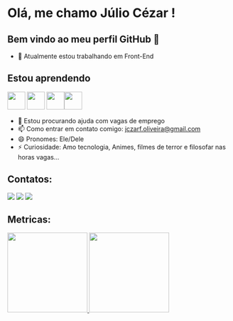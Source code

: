 # Olá, me chamo Júlio Cézar ! 
## Bem vindo ao meu perfil GitHub 👋



- 🔭 Atualmente estou trabalhando em Front-End	

## Estou aprendendo
<img src="https://cdn.jsdelivr.net/gh/devicons/devicon@latest/icons/html5/html5-original-wordmark.svg" width="40" height="40"/> <img src="https://cdn.jsdelivr.net/gh/devicons/devicon@latest/icons/css3/css3-original-wordmark.svg" width="40" height="40"/> <img src="https://cdn.jsdelivr.net/gh/devicons/devicon@latest/icons/javascript/javascript-original.svg" width="40" height="40"/><img src="https://cdn.jsdelivr.net/gh/devicons/devicon@latest/icons/python/python-original.svg" width="40" height="40"/>
          
		  
- 🤔 Estou procurando ajuda com vagas de emprego
- 📫 Como entrar em contato comigo: jczarf.oliveira@gmail.com	
- 😄 Pronomes: Ele/Dele	
- ⚡ Curiosidade: Amo tecnologia, Animes, filmes de terror e filosofar nas horas vagas... 


## Contatos:

<div>
<a href="https://instagram.com/julio.cfo" target="_blank"><img loading="lazy" src="https://img.shields.io/badge/-Instagram-%23E4405F?style=for-the-badge&logo=instagram&logoColor=white" target="_blank"></a>
<a href = "mailto:contato@jczarf.oliveira@gmail.com"><img loading="lazy" src="https://img.shields.io/badge/Gmail-D14836?style=for-the-badge&logo=gmail&logoColor=white" target="_blank"></a>
<a href="https://www.linkedin.com/in/Júliocf" target="_blank"><img loading="lazy" src="https://img.shields.io/badge/-LinkedIn-%230077B5?style=for-the-badge&logo=linkedin&logoColor=white" target="_blank"></a>   
</div>	

## Metricas:

<div>
<a href="https://github.com/Jczarf">
<img loading="lazy" height="180em" src="https://github-readme-stats.vercel.app/api/top-langs/?username=Jczarf&layout=compact&langs_count=7&theme=dracula"/>
<img loading="lazy" height="180em" src="https://github-readme-stats.vercel.app/api?username=Jczarf&show_icons=true&theme=dracula&include_all_commits=true&count_private=true"/>
</div>


